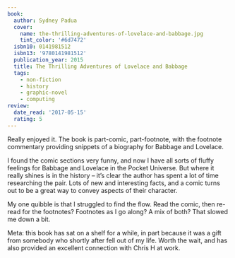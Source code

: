 ```yaml
---
book:
  author: Sydney Padua
  cover:
    name: the-thrilling-adventures-of-lovelace-and-babbage.jpg
    tint_color: '#6d7472'
  isbn10: 0141981512
  isbn13: '9780141981512'
  publication_year: 2015
  title: The Thrilling Adventures of Lovelace and Babbage
  tags:
    - non-fiction
    - history
    - graphic-novel
    - computing
review:
  date_read: '2017-05-15'
  rating: 5
---
```


Really enjoyed it. The book is part-comic, part-footnote, with the footnote commentary providing snippets of a biography for Babbage and Lovelace.

I found the comic sections very funny, and now I have all sorts of fluffy feelings for Babbage and Lovelace in the Pocket Universe. But where it really shines is in the history – it’s clear the author has spent a lot of time researching the pair. Lots of new and interesting facts, and a comic turns out to be a great way to convey aspects of their character.

My one quibble is that I struggled to find the flow. Read the comic, then re-read for the footnotes? Footnotes as I go along? A mix of both? That slowed me down a bit.

Meta: this book has sat on a shelf for a while, in part because it was a gift from somebody who shortly after fell out of my life. Worth the wait, and has also provided an excellent connection with Chris H at work.